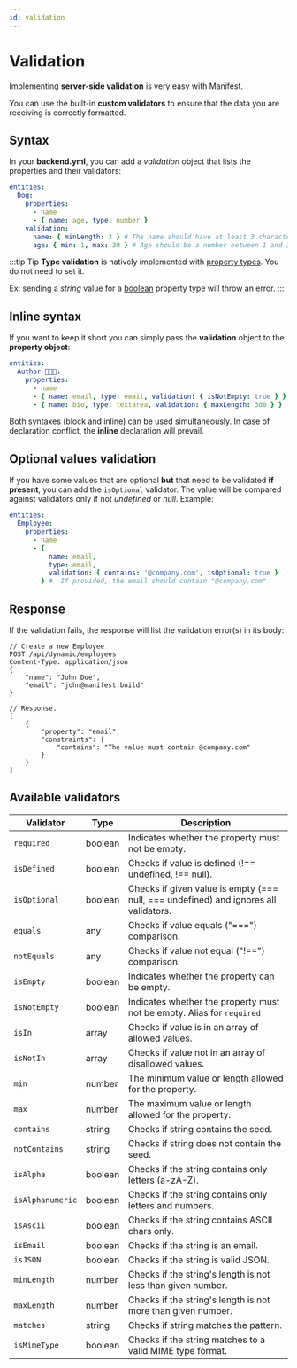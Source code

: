 ```yaml
---
id: validation
---
```


# Validation

Implementing **server-side validation** is very easy with Manifest.

You can use the built-in **custom validators** to ensure that the data you are receiving is correctly formatted.

## Syntax

In your **backend.yml**, you can add a _validation_ object that lists the properties and their validators:

```yaml
entities:
  Dog:
    properties:
      - name
      - { name: age, type: number }
    validation:
      name: { minLength: 3 } # The name should have at least 3 characters.
      age: { min: 1, max: 30 } # Age should be a number between 1 and 30.
```

:::tip Tip
**Type validation** is natively implemented with [property types](./properties.md#property-types). You do not need to set it.

Ex: sending a _string_ value for a [boolean](./properties.md#boolean) property type will throw an error.
:::

## Inline syntax

If you want to keep it short you can simply pass the **validation** object to the **property object**:

```yaml
entities:
  Author 🧑🏽‍🦱:
    properties:
      - name
      - { name: email, type: email, validation: { isNotEmpty: true } }
      - { name: bio, type: textarea, validation: { maxLength: 300 } }
```

Both syntaxes (block and inline) can be used simultaneously. In case of declaration conflict, the **inline** declaration will prevail.

## Optional values validation

If you have some values that are optional **but** that need to be validated **if present**, you can add the `isOptional` validator. The value will be compared against validators only if not _undefined_ or _null_. Example:

```yaml
entities:
  Employee:
    properties:
      - name
      - {
          name: email,
          type: email,
          validation: { contains: '@company.com', isOptional: true }
        } #  If provided, the email should contain "@company.com"
```

## Response

If the validation fails, the response will list the validation error(s) in its body:

```http
// Create a new Employee
POST /api/dynamic/employees
Content-Type: application/json
{
    "name": "John Doe",
    "email": "john@manifest.build"
}

// Response.
[
    {
        "property": "email",
        "constraints": {
            "contains": "The value must contain @company.com"
        }
    }
]
```

## Available validators

| Validator        | Type    | Description                                                                          |
| ---------------- | ------- | ------------------------------------------------------------------------------------ |
| `required`       | boolean | Indicates whether the property must not be empty.                                    |
| `isDefined`      | boolean | Checks if value is defined (!== undefined, !== null).                                |
| `isOptional`     | boolean | Checks if given value is empty (=== null, === undefined) and ignores all validators. |
| `equals`         | any     | Checks if value equals ("===") comparison.                                           |
| `notEquals`      | any     | Checks if value not equal ("!==") comparison.                                        |
| `isEmpty`        | boolean | Indicates whether the property can be empty.                                         |
| `isNotEmpty`     | boolean | Indicates whether the property must not be empty. Alias for `required`               |
| `isIn`           | array   | Checks if value is in an array of allowed values.                                    |
| `isNotIn`        | array   | Checks if value not in an array of disallowed values.                                |
| `min`            | number  | The minimum value or length allowed for the property.                                |
| `max`            | number  | The maximum value or length allowed for the property.                                |
| `contains`       | string  | Checks if string contains the seed.                                                  |
| `notContains`    | string  | Checks if string does not contain the seed.                                          |
| `isAlpha`        | boolean | Checks if the string contains only letters (a-zA-Z).                                 |
| `isAlphanumeric` | boolean | Checks if the string contains only letters and numbers.                              |
| `isAscii`        | boolean | Checks if the string contains ASCII chars only.                                      |
| `isEmail`        | boolean | Checks if the string is an email.                                                    |
| `isJSON`         | boolean | Checks if the string is valid JSON.                                                  |
| `minLength`      | number  | Checks if the string's length is not less than given number.                         |
| `maxLength`      | number  | Checks if the string's length is not more than given number.                         |
| `matches`        | string  | Checks if string matches the pattern.                                                |
| `isMimeType`     | boolean | Checks if the string matches to a valid MIME type format.                            |
